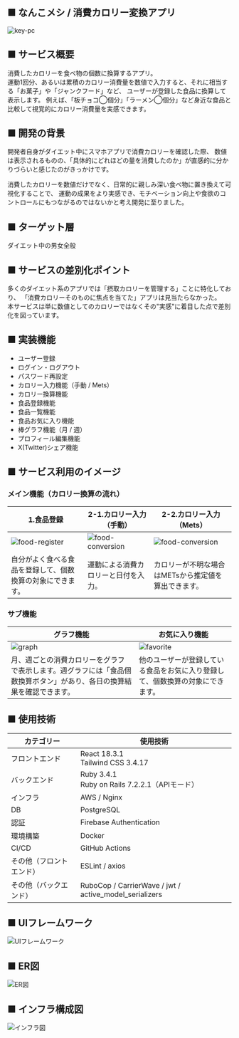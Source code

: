 ## ■ なんこメシ / 消費カロリー変換アプリ
![key-pc](https://github.com/user-attachments/assets/64543d40-8947-44fd-88ea-d0b5b5ed4a33)
## ■ サービス概要
消費したカロリーを食べ物の個数に換算するアプリ。<br/> 
運動1回分、あるいは累積のカロリー消費量を数値で入力すると、それに相当する「お菓子」や「ジャンクフード」など、
ユーザーが登録した食品に換算して表示します。
例えば、「板チョコ◯個分」「ラーメン◯個分」など身近な食品と比較して視覚的にカロリー消費量を実感できます。
## ■ 開発の背景
開発者自身がダイエット中にスマホアプリで消費カロリーを確認した際、
数値は表示されるものの、「具体的にどれほどの量を消費したのか」が直感的に分かりづらいと感じたのがきっかけです。

消費したカロリーを数値だけでなく、日常的に親しみ深い食べ物に置き換えて可視化することで、
運動の成果をより実感でき、モチベーション向上や食欲のコントロールにもつながるのではないかと考え開発に至りました。
## ■ ターゲット層
ダイエット中の男女全般
## ■ サービスの差別化ポイント
多くのダイエット系のアプリでは「摂取カロリーを管理する」ことに特化しており、
「消費カロリーそのものに焦点を当てた」アプリは見当たらなかった。<br/> 
本サービスは単に数値としてのカロリーではなくその"実感"に着目した点で差別化を図っています。
## ■ 実装機能
- ユーザー登録
- ログイン・ログアウト
- パスワード再設定
- カロリー入力機能（手動 / Mets）
- カロリー換算機能
- 食品登録機能
- 食品一覧機能
- 食品お気に入り機能
- 棒グラフ機能（月 / 週）
- プロフィール編集機能
- X(Twitter)シェア機能
## ■ サービス利用のイメージ
### メイン機能（カロリー換算の流れ）
|1.食品登録|2-1.カロリー入力（手動）|2-2.カロリー入力（Mets）
|---|---|---|
|![food-register](https://github.com/user-attachments/assets/dbd0b62d-c233-473d-8dff-e731445b62f5)|![food-conversion](https://github.com/user-attachments/assets/a323ae6d-6f0b-4609-ac50-67e2ad1325db)|![food-conversion](https://github.com/user-attachments/assets/e36be1e8-9d25-4b1f-9727-972390b7092e)|
|自分がよく食べる食品を登録して、個数換算の対象にできます。|運動による消費カロリーと日付を入力。|カロリーが不明な場合はMETsから推定値を算出できます。|
### サブ機能
|グラフ機能|お気に入り機能|
|---|---|
|![graph](https://github.com/user-attachments/assets/7a2ea467-825a-42bf-a413-6e0e0bf98743)|![favorite](https://github.com/user-attachments/assets/bb5d813c-90dd-4219-a2d6-98239fd062ef)|
|月、週ごとの消費カロリーをグラフで表示します。週グラフには「食品個数換算ボタン」があり、各日の換算結果を確認できます。|他のユーザーが登録している食品をお気に入り登録して、個数換算の対象にできます。|
## ■ 使用技術
|カテゴリー|使用技術|
|---|---|
|フロントエンド|React 18.3.1<br/>Tailwind CSS 3.4.17|
|バックエンド|Ruby 3.4.1<br/>Ruby on Rails 7.2.2.1（APIモード）|
|インフラ|AWS / Nginx|
|DB|PostgreSQL|
|認証|Firebase Authentication|
|環境構築|Docker|
|CI/CD|GitHub Actions|
|その他（フロントエンド）|ESLint / axios|
|その他（バックエンド）|RuboCop / CarrierWave / jwt / active_model_serializers|
## ■ UIフレームワーク
![UIフレームワーク](https://github.com/user-attachments/assets/a906c2c8-aa99-48ff-b672-31e1102bee9b)
## ■ ER図
![ER図](https://github.com/user-attachments/assets/fd8c56f4-9f7d-48c2-a6af-9d49b743bf2e)
## ■ インフラ構成図
![インフラ図](https://github.com/user-attachments/assets/287ec27f-e507-415a-b4cd-b27e5d40d743)

